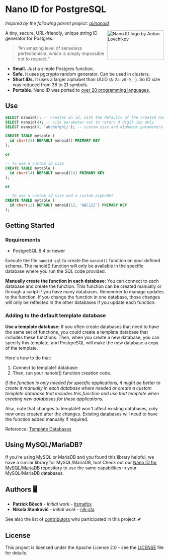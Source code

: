 # Nano ID for PostgreSQL

_Inspired by the following parent project: [ai/nanoid](https://github.com/ai/nanoid)_

<img src="./logo.svg" align="right" alt="Nano ID logo by Anton Lovchikov" width="180" height="94">

A tiny, secure, URL-friendly, unique string ID generator for Postgres.

> “An amazing level of senseless perfectionism, which is simply impossible not to respect.”

* **Small.** Just a simple Postgres function.
* **Safe.** It uses pgcrypto random generator. Can be used in clusters.
* **Short IDs.** It uses a larger alphabet than UUID (`A-Za-z0-9_-`). So ID size was reduced from 36 to 21 symbols.
* **Portable**. Nano ID was ported to [over 20 programming languages](https://github.com/ai/nanoid/blob/main/README.md#other-programming-languages).

## Use
```sql
SELECT nanoid(); -- creates an id, with the defaults of the created nanoid() function.
SELECT nanoid(4); -- size parameter set to return 4 digit ids only
SELECT nanoid(3, 'abcdefghij'); -- custom size and alphabet parameters defined. nanoid() generates ids concerning them
```

```sql
CREATE TABLE mytable (
  id char(21) DEFAULT nanoid() PRIMARY KEY
);

or

-- To use a custom id size
CREATE TABLE mytable (
  id char(14) DEFAULT nanoid(14) PRIMARY KEY
);

or

-- To use a custom id size and a custom alphabet
CREATE TABLE mytable (
  id char(12) DEFAULT nanoid(12, 'ABC123') PRIMARY KEY
);
```

## Getting Started

### Requirements
* PostgreSQL 9.4 or newer

Execute the file `nanoid.sql` to create the `nanoid()` function on your defined schema. The nanoid() function will only be available in the specific database where you run the SQL code provided.

**Manually create the function in each database:** You can connect to each database and create the function. This function can be created manually or through a script if you have many databases. Remember to manage updates to the function. If you change the function in one database, those changes will only be reflected in the other databases if you update each function.

### Adding to the default template database

**Use a template database:** If you often create databases that need to have the same set of functions, you could create a template database that includes these functions. Then, when you create a new database, you can specify this template, and PostgreSQL will make the new database a copy of the template.

Here's how to do that:
1. Connect to template1 database:
2. Then, run your nanoid() function creation code.

*If the function is only needed for specific applications, it might be better to create it manually in each database where needed or create a custom template database that includes this function and use that template when creating new databases for these applications.*

Also, note that changes to template1 won't affect existing databases, only new ones created after the changes. Existing databases will need to have the function added manually if required.

Reference: [Template Databases](https://www.postgresql.org/docs/current/manage-ag-templatedbs.html)

## Using MySQL/MariaDB?

If you're using MySQL or MariaDB and you found this library helpful, we have a similar library for MySQL/MariaDB, too! Check out our [Nano ID for MySQL/MariaDB](https://github.com/viascom/nanoid-mysql-mariadb) repository to use the same capabilities in your MySQL/MariaDB databases.

## Authors 🖥️

* **Patrick Bösch** - *Initial work* - [itsmefox](https://github.com/itsmefox)
* **Nikola Stanković** - *Initial work* - [nik-sta](https://github.com/nik-sta)

See also the list of [contributors](https://github.com/viascom/nanoid-postgres/contributors) who participated in this project. 💕

## License

This project is licensed under the Apache License 2.0 - see the [LICENSE](LICENSE) file for details.
